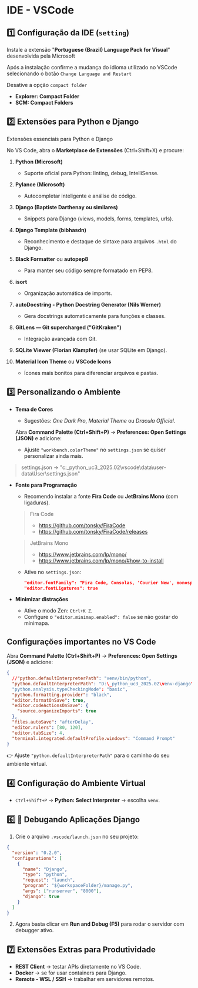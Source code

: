 # IDE - VSCode

## :one: Configuração da IDE (`setting`)

Instale a extensão "**Portuguese (Brazil) Language Pack for Visual**" desenvolvida pela Microsoft

Após a instalação confirme a mudança do idioma utilizado no VSCode selecionando o botão `Change Language and Restart`

Desative a opção `compact folder` 
- **Explorer: Compact Folder**
- **SCM: Compact Folders**


## :two: Extensões para Python e Django

Extensões essenciais para Python e Django

No VS Code, abra o **Marketplace de Extensões** (Ctrl+Shift+X) e procure:

1. **Python (Microsoft)**
   * Suporte oficial para Python: linting, debug, IntelliSense.

2. **Pylance (Microsoft)**
   * Autocompletar inteligente e análise de código.

3. **Django (Baptiste Darthenay ou similares)**
   * Snippets para Django (views, models, forms, templates, urls).

4. **Django Template (bibhasdn)**
   * Reconhecimento e destaque de sintaxe para arquivos `.html` do Django.

5. **Black Formatter** ou **autopep8**
   * Para manter seu código sempre formatado em PEP8.

6. **isort**
   * Organização automática de imports.

7. **autoDocstring - Python Docstring Generator (Nils Werner)**
   * Gera docstrings automaticamente para funções e classes.

8. **GitLens — Git supercharged ("GitKraken")**
   * Integração avançada com Git.

9. **SQLite Viewer (Florian Klampfer)** (se usar SQLite em Django).

10. **Material Icon Theme** ou **VSCode Icons**
    * Ícones mais bonitos para diferenciar arquivos e pastas.

## :three: Personalizando o Ambiente

* **Tema de Cores**

  * Sugestões: *One Dark Pro*, *Material Theme* ou *Dracula Official*.
  
  Abra **Command Palette (Ctrl+Shift+P)** → **Preferences: Open Settings (JSON)** e adicione:
  
  
  * Ajuste `"workbench.colorTheme"` no `settings.json` se quiser personalizar ainda mais.

> settings.json -> "c:\_python_uc3_2025.02\vscode\data\user-data\User\settings.json"


* **Fonte para Programação**

  * Recomendo instalar a fonte **Fira Code** ou **JetBrains Mono** (com ligaduras).
  
  > Fira Code 
  > - https://github.com/tonsky/FiraCode
  > - https://github.com/tonsky/FiraCode/releases
  
  > JetBrains Mono
  > - https://www.jetbrains.com/lp/mono/
  > - https://www.jetbrains.com/lp/mono/#how-to-install
  
  
  * Ative no `settings.json`:

    ```json
    "editor.fontFamily": "Fira Code, Consolas, 'Courier New', monospace",
    "editor.fontLigatures": true
    ```

* **Minimizar distrações**

  * Ative o modo Zen: `Ctrl+K Z`.
  * Configure o `"editor.minimap.enabled": false` se não gostar do minimapa.
  
  
## Configurações importantes no VS Code

Abra **Command Palette (Ctrl+Shift+P)** → **Preferences: Open Settings (JSON)** e adicione:

```json
{
  //"python.defaultInterpreterPath": "venv/bin/python",
  "python.defaultInterpreterPath": "D:\_python_uc3_2025.02\venv-django\Scripts"
  "python.analysis.typeCheckingMode": "basic",
  "python.formatting.provider": "black",
  "editor.formatOnSave": true,
  "editor.codeActionsOnSave": {
    "source.organizeImports": true
  },
  "files.autoSave": "afterDelay",
  "editor.rulers": [80, 120],
  "editor.tabSize": 4,
  "terminal.integrated.defaultProfile.windows": "Command Prompt"
}
```

👉 Ajuste `"python.defaultInterpreterPath"` para o caminho do seu ambiente virtual.


## :four: Configuração do Ambiente Virtual

* `Ctrl+Shift+P` → **Python: Select Interpreter** → escolha `venv`.

## :six: 🐞 Debugando Aplicações Django

1. Crie o arquivo `.vscode/launch.json` no seu projeto:

```json
{
  "version": "0.2.0",
  "configurations": [
    {
      "name": "Django",
      "type": "python",
      "request": "launch",
      "program": "${workspaceFolder}/manage.py",
      "args": ["runserver", "8000"],
      "django": true
    }
  ]
}
```

2. Agora basta clicar em **Run and Debug (F5)** para rodar o servidor com debugger ativo.


## :seven: Extensões Extras para Produtividade

* **REST Client** → testar APIs diretamente no VS Code.
* **Docker** → se for usar containers para Django.
* **Remote - WSL / SSH** → trabalhar em servidores remotos.

 